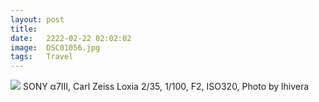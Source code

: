 ```yaml
---
layout: post
title:  
date:   2222-02-22 02:02:02
image:  DSC01056.jpg
tags:   Travel
---
```


![]({{site.baseurl}}/img/DSC01056.jpg)
SONY α7Ⅲ, Carl Zeiss Loxia 2/35, 1/100, F2, ISO320, Photo by lhivera
